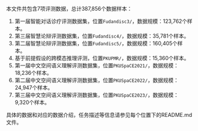 本文件共包含7项评测数据，总计387,856个数据样本：

1. 第一届智能对话诊疗评测数据集，位置`Fudandisc3/`，数据规模：123,762个样本。
2. 第三届智慧论辩评测数据集，位置`Fudandisc4/`，数据规模：35,781个样本。
3. 第二届智慧论辩评测数据集，位置`Fudandisc5/`，数据规模：160,405个样本。
4. 基于前提假设的跨模态推理评测，位置`PKUPMR/`，数据规模：15,360个样本。
5. 第一届中文空间语义理解评测数据集，位置`PKUSpaCE2021/`，数据规模：18,236个样本。
6. 第二届中文空间语义理解评测数据集，位置`PKUSpaCE2022/`，数据规模：24,947个样本。
7. 第三届中文空间语义理解评测数据集，位置`PKUSpaCE2023/`，数据规模：9,320个样本。


具体的数据和对应的数据介绍，任务描述等信息请参见每个位置下的README.md文件。